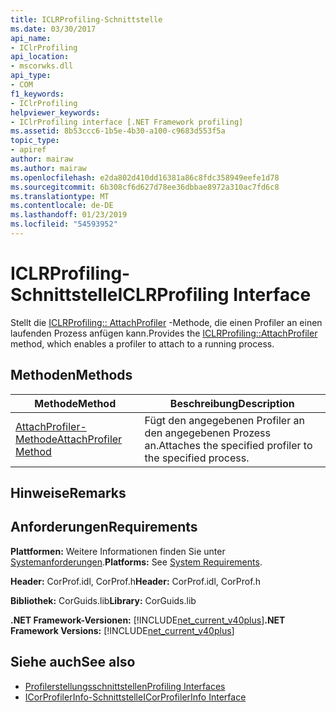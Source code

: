 ```yaml
---
title: ICLRProfiling-Schnittstelle
ms.date: 03/30/2017
api_name:
- IClrProfiling
api_location:
- mscorwks.dll
api_type:
- COM
f1_keywords:
- IClrProfiling
helpviewer_keywords:
- IClrProfiling interface [.NET Framework profiling]
ms.assetid: 8b53ccc6-1b5e-4b30-a100-c9683d553f5a
topic_type:
- apiref
author: mairaw
ms.author: mairaw
ms.openlocfilehash: e2da802d410dd16381a86c8fdc358949eefe1d78
ms.sourcegitcommit: 6b308cf6d627d78ee36dbbae8972a310ac7fd6c8
ms.translationtype: MT
ms.contentlocale: de-DE
ms.lasthandoff: 01/23/2019
ms.locfileid: "54593952"
---
```

# <a name="iclrprofiling-interface"></a><span data-ttu-id="58f78-102">ICLRProfiling-Schnittstelle</span><span class="sxs-lookup"><span data-stu-id="58f78-102">ICLRProfiling Interface</span></span>
<span data-ttu-id="58f78-103">Stellt die [ICLRProfiling:: AttachProfiler](../../../../docs/framework/unmanaged-api/profiling/iclrprofiling-attachprofiler-method.md) -Methode, die einen Profiler an einen laufenden Prozess anfügen kann.</span><span class="sxs-lookup"><span data-stu-id="58f78-103">Provides the [ICLRProfiling::AttachProfiler](../../../../docs/framework/unmanaged-api/profiling/iclrprofiling-attachprofiler-method.md) method, which enables a profiler to attach to a running process.</span></span>  
  
## <a name="methods"></a><span data-ttu-id="58f78-104">Methoden</span><span class="sxs-lookup"><span data-stu-id="58f78-104">Methods</span></span>  
  
|<span data-ttu-id="58f78-105">Methode</span><span class="sxs-lookup"><span data-stu-id="58f78-105">Method</span></span>|<span data-ttu-id="58f78-106">Beschreibung</span><span class="sxs-lookup"><span data-stu-id="58f78-106">Description</span></span>|  
|------------|-----------------|  
|[<span data-ttu-id="58f78-107">AttachProfiler-Methode</span><span class="sxs-lookup"><span data-stu-id="58f78-107">AttachProfiler Method</span></span>](../../../../docs/framework/unmanaged-api/profiling/iclrprofiling-attachprofiler-method.md)|<span data-ttu-id="58f78-108">Fügt den angegebenen Profiler an den angegebenen Prozess an.</span><span class="sxs-lookup"><span data-stu-id="58f78-108">Attaches the specified profiler to the specified process.</span></span>|  
  
## <a name="remarks"></a><span data-ttu-id="58f78-109">Hinweise</span><span class="sxs-lookup"><span data-stu-id="58f78-109">Remarks</span></span>  
  
## <a name="requirements"></a><span data-ttu-id="58f78-110">Anforderungen</span><span class="sxs-lookup"><span data-stu-id="58f78-110">Requirements</span></span>  
 <span data-ttu-id="58f78-111">**Plattformen:** Weitere Informationen finden Sie unter [Systemanforderungen](../../../../docs/framework/get-started/system-requirements.md).</span><span class="sxs-lookup"><span data-stu-id="58f78-111">**Platforms:** See [System Requirements](../../../../docs/framework/get-started/system-requirements.md).</span></span>  
  
 <span data-ttu-id="58f78-112">**Header:** CorProf.idl, CorProf.h</span><span class="sxs-lookup"><span data-stu-id="58f78-112">**Header:** CorProf.idl, CorProf.h</span></span>  
  
 <span data-ttu-id="58f78-113">**Bibliothek:** CorGuids.lib</span><span class="sxs-lookup"><span data-stu-id="58f78-113">**Library:** CorGuids.lib</span></span>  
  
 <span data-ttu-id="58f78-114">**.NET Framework-Versionen:** [!INCLUDE[net_current_v40plus](../../../../includes/net-current-v40plus-md.md)]</span><span class="sxs-lookup"><span data-stu-id="58f78-114">**.NET Framework Versions:** [!INCLUDE[net_current_v40plus](../../../../includes/net-current-v40plus-md.md)]</span></span>  
  
## <a name="see-also"></a><span data-ttu-id="58f78-115">Siehe auch</span><span class="sxs-lookup"><span data-stu-id="58f78-115">See also</span></span>
- [<span data-ttu-id="58f78-116">Profilerstellungsschnittstellen</span><span class="sxs-lookup"><span data-stu-id="58f78-116">Profiling Interfaces</span></span>](../../../../docs/framework/unmanaged-api/profiling/profiling-interfaces.md)
- [<span data-ttu-id="58f78-117">ICorProfilerInfo-Schnittstelle</span><span class="sxs-lookup"><span data-stu-id="58f78-117">ICorProfilerInfo Interface</span></span>](../../../../docs/framework/unmanaged-api/profiling/icorprofilerinfo-interface.md)
